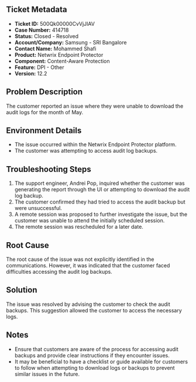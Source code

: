 ## Ticket Metadata
- **Ticket ID:** 500Qk00000CvVjJIAV
- **Case Number:** 414718
- **Status:** Closed - Resolved
- **Account/Company:** Samsung - SRI Bangalore
- **Contact Name:** Mohammed Shafi
- **Product:** Netwrix Endpoint Protector
- **Component:** Content-Aware Protection
- **Feature:** DPI - Other
- **Version:** 12.2

## Problem Description
The customer reported an issue where they were unable to download the audit logs for the month of May.

## Environment Details
- The issue occurred within the Netwrix Endpoint Protector platform.
- The customer was attempting to access audit log backups.

## Troubleshooting Steps
1. The support engineer, Andrei Pop, inquired whether the customer was generating the report through the UI or attempting to download the audit log backup.
2. The customer confirmed they had tried to access the audit backup but were unsuccessful.
3. A remote session was proposed to further investigate the issue, but the customer was unable to attend the initially scheduled session.
4. The remote session was rescheduled for a later date.

## Root Cause
The root cause of the issue was not explicitly identified in the communications. However, it was indicated that the customer faced difficulties accessing the audit log backups.

## Solution
The issue was resolved by advising the customer to check the audit backups. This suggestion allowed the customer to access the necessary logs.

## Notes
- Ensure that customers are aware of the process for accessing audit backups and provide clear instructions if they encounter issues.
- It may be beneficial to have a checklist or guide available for customers to follow when attempting to download logs or backups to prevent similar issues in the future.
